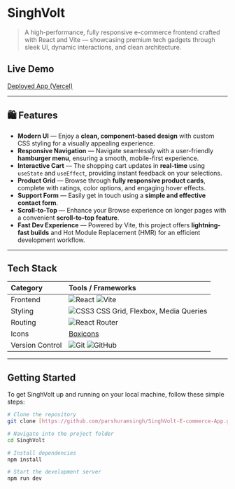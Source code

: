 #  SinghVolt

> A high-performance, fully responsive e-commerce frontend crafted with React and Vite — showcasing premium tech gadgets through sleek UI, dynamic interactions, and clean architecture.

##  Live Demo

[Deployed App (Vercel)](https://singh-volt-e-commerce-app.vercel.app/)

---

## 🛍 Features

-  **Modern UI** — Enjoy a **clean, component-based design** with custom CSS styling for a visually appealing experience.
-  **Responsive Navigation** — Navigate seamlessly with a user-friendly **hamburger menu**, ensuring a smooth, mobile-first experience.
-  **Interactive Cart** — The shopping cart updates in **real-time** using `useState` and `useEffect`, providing instant feedback on your selections.
-  **Product Grid** — Browse through **fully responsive product cards**, complete with ratings, color options, and engaging hover effects.
-  **Support Form** — Easily get in touch using a **simple and effective contact form**.
-  **Scroll-to-Top** — Enhance your Browse experience on longer pages with a convenient **scroll-to-top feature**.
-  **Fast Dev Experience** — Powered by Vite, this project offers **lightning-fast builds** and Hot Module Replacement (HMR) for an efficient development workflow.

---

##  Tech Stack

| Category | Tools / Frameworks |
| :------- | :----------------- |
| Frontend | ![React](https://img.shields.io/badge/-React-61DAFB?logo=react&logoColor=white&style=flat) ![Vite](https://img.shields.io/badge/-Vite-646CFF?logo=vite&logoColor=white&style=flat) |
| Styling | ![CSS3](https://img.shields.io/badge/-CSS3-1572B6?logo=css3&logoColor=white&style=flat) CSS Grid, Flexbox, Media Queries |
| Routing | ![React Router](https://img.shields.io/badge/-React%20Router-DD0031?logo=reactrouter&logoColor=white&style=flat) |
| Icons | [Boxicons](https://boxicons.com/) |
| Version Control | ![Git](https://img.shields.io/badge/-Git-F05032?logo=git&logoColor=white&style=flat) ![GitHub](https://img.shields.io/badge/-GitHub-181717?logo=github&logoColor=white&style=flat) |

---

##  Getting Started

To get SinghVolt up and running on your local machine, follow these simple steps:

```bash
# Clone the repository
git clone [https://github.com/parshuramsingh/SinghVolt-E-commerce-App.git](https://github.com/parshuramsingh/SinghVolt-E-commerce-App.git)

# Navigate into the project folder
cd SinghVolt

# Install dependencies
npm install

# Start the development server
npm run dev
